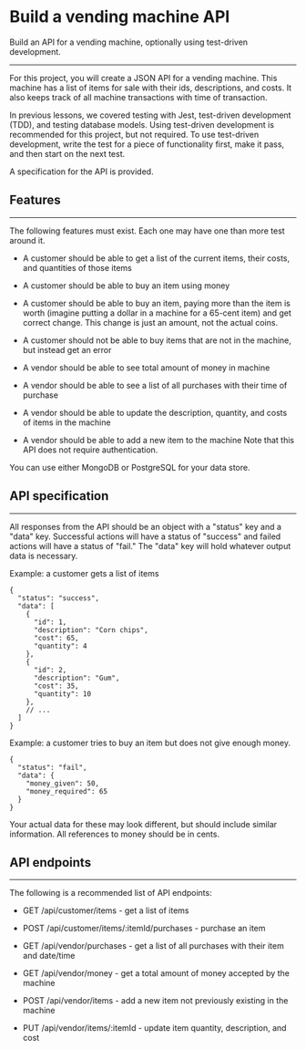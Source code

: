 # Build a vending machine API
Build an API for a vending machine, optionally using test-driven development.

---


For this project, you will create a JSON API for a vending machine. This machine has a list of items for sale with their ids, descriptions, and costs. It also keeps track of all machine transactions with time of transaction.

In previous lessons, we covered testing with Jest, test-driven development (TDD), and testing database models. Using test-driven development is recommended for this project, but not required. To use test-driven development, write the test for a piece of functionality first, make it pass, and then start on the next test.

A specification for the API is provided.

## Features  
---

The following features must exist. Each one may have one than more test around it.

* A customer should be able to get a list of the current items, their costs, and quantities of those items

* A customer should be able to buy an item using money

* A customer should be able to buy an item, paying more than the item is worth (imagine putting a dollar in a machine for a 65-cent item) and get correct change. This change is just an amount, not the actual coins.

* A customer should not be able to buy items that are not in the machine, but instead get an error

* A vendor should be able to see total amount of money in machine

* A vendor should be able to see a list of all purchases with their time of purchase

* A vendor should be able to update the description, quantity, and costs of items in the machine

* A vendor should be able to add a new item to the machine
Note that this API does not require authentication.

You can use either MongoDB or PostgreSQL for your data store.

## API specification  
---

All responses from the API should be an object with a "status" key and a "data" key. Successful actions will have a status of "success" and failed actions will have a status of "fail." The "data" key will hold whatever output data is necessary.

Example: a customer gets a list of items
```
{
  "status": "success",
  "data": [
    {
      "id": 1,
      "description": "Corn chips",
      "cost": 65,
      "quantity": 4
    },
    {
      "id": 2,
      "description": "Gum",
      "cost": 35,
      "quantity": 10
    },
    // ...
  ]
}
```

Example: a customer tries to buy an item but does not give enough money.

```
{
  "status": "fail",
  "data": {
    "money_given": 50,
    "money_required": 65
  }
}
```

Your actual data for these may look different, but should include similar information. All references to money should be in cents.

## API endpoints  
---

The following is a recommended list of API endpoints:

* GET /api/customer/items - get a list of items

* POST /api/customer/items/:itemId/purchases - purchase an item

* GET /api/vendor/purchases - get a list of all purchases with their item and date/time

* GET /api/vendor/money - get a total amount of money accepted by the machine

* POST /api/vendor/items - add a new item not previously existing in the machine

* PUT /api/vendor/items/:itemId - update item quantity, description, and cost